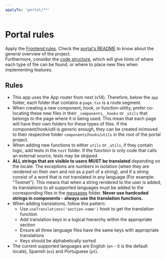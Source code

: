 ```yaml
---
applyTo: 'portal/**'
---
```


# Portal rules

Apply the [Frontend rules](./frontend.md). Check the [portal's README](../../portal/README.md) to know about the general overview of the project.  
Furthermore, consider the [code structure](../../portal//README.md#structure), which will give hints of where each type of file can be found, or where to place new files when implementing features.

## Rules

- This app uses the App router from next (v14). Therefore, below the `app` folder, each folder that contains a `page.tsx` is a route segment.
- When creating a new component, hook, or function utility, prefer co-locating these new files in their `_components`, `_hooks` or `_utils` that belongs to the page where it is being used. This mean that each page will have their own folders for these types of files.
  If the component/hook/util is generic enough, they can be created in/moved to their respective folder `components`/`hooks`/`utils` in the root of the portal project.
- When adding new functions to either `utils` or `_utils`, if they contain logic, add tests in the `test` folder. If the function is only code that calls an external source, tests may be skipped.
- **ALL strings that are visible to users MUST be translated** depending on the locale. The exceptions are numbers in isolation (when they are rendered on their own and not as a part of a string), and if a string consist of a word that is not translated in any language (For example: "Testnet"). This means that when a string rendered to the user is added, its translations to all supported languages must be added to the corresponding files in the [messages](../../portal/messages) folder. **Never use hardcoded strings in components - always use the translation functions.**
- When adding translations, follow this pattern:
  - Use `useTranslations('section-name')` hook to get the translation function
  - Add translation keys in a logical hierarchy within the appropriate section
  - Ensure all three language files have the same keys with appropriate translations
  - Keys should be alphabetically sorted
- The current supported languages are English (`en` - it is the default locale), Spanish (`es`) and Portuguese (`pt`).
